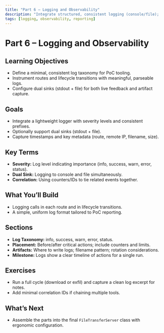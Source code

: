 ```yaml
---
title: "Part 6 – Logging and Observability"
description: "Integrate structured, consistent logging (console/file); make outputs report-ready."
tags: [logging, observability, reporting]
---
```


# Part 6 – Logging and Observability

## Learning Objectives
- Define a minimal, consistent log taxonomy for PoC tooling.
- Instrument routes and lifecycle transitions with meaningful, parseable logs.
- Configure dual sinks (stdout + file) for both live feedback and artifact capture.

## Goals
- Integrate a lightweight logger with severity levels and consistent prefixes.
- Optionally support dual sinks (stdout + file).
- Capture timestamps and key metadata (route, remote IP, filename, size).

## Key Terms
- **Severity:** Log level indicating importance (info, success, warn, error, status).
- **Dual Sink:** Logging to console and file simultaneously.
- **Correlation:** Using counters/IDs to tie related events together.

## What You’ll Build
- Logging calls in each route and in lifecycle transitions.
- A simple, uniform log format tailored to PoC reporting.

## Sections
- **Log Taxonomy:** info, success, warn, error, status.
- **Placement:** Before/after critical actions; include counters and limits.
- **Artifacts:** Where to write logs; filename pattern; rotation considerations.
- **Milestone:** Logs show a clear timeline of actions for a single run.

## Exercises
- Run a full cycle (download or exfil) and capture a clean log excerpt for notes.
- Add minimal correlation IDs if chaining multiple tools.

## What’s Next
- Assemble the parts into the final `FileTransferServer` class with ergonomic configuration.